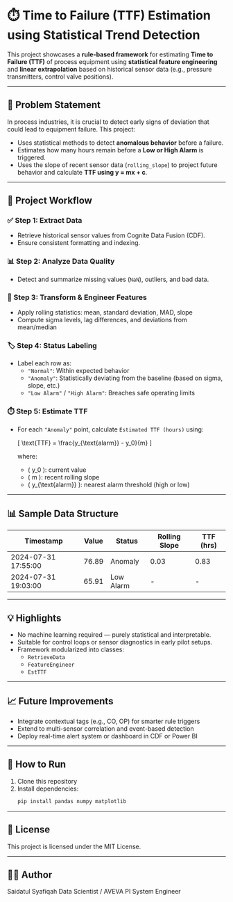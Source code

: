 # ⏱️ Time to Failure (TTF) Estimation using Statistical Trend Detection

This project showcases a **rule-based framework** for estimating **Time to Failure (TTF)** of process equipment using **statistical feature engineering** and **linear extrapolation** based on historical sensor data (e.g., pressure transmitters, control valve positions).

---

## 📌 Problem Statement

In process industries, it is crucial to detect early signs of deviation that could lead to equipment failure. This project:
- Uses statistical methods to detect **anomalous behavior** before a failure.
- Estimates how many hours remain before a **Low or High Alarm** is triggered.
- Uses the slope of recent sensor data (`rolling_slope`) to project future behavior and calculate **TTF using y = mx + c**.

---

## 🔧 Project Workflow

### ✅ Step 1: Extract Data
- Retrieve historical sensor values from Cognite Data Fusion (CDF).
- Ensure consistent formatting and indexing.

### 📊 Step 2: Analyze Data Quality
- Detect and summarize missing values (`NaN`), outliers, and bad data.

### 🔁 Step 3: Transform & Engineer Features
- Apply rolling statistics: mean, standard deviation, MAD, slope
- Compute sigma levels, lag differences, and deviations from mean/median

### 🏷️ Step 4: Status Labeling
- Label each row as:
  - `"Normal"`: Within expected behavior
  - `"Anomaly"`: Statistically deviating from the baseline (based on sigma, slope, etc.)
  - `"Low Alarm"` / `"High Alarm"`: Breaches safe operating limits

### ⏱️ Step 5: Estimate TTF
- For each `"Anomaly"` point, calculate `Estimated TTF (hours)` using:
  
  \[
  \text{TTF} = \frac{y_{\text{alarm}} - y_0}{m}
  \]
  
  where:
  - \( y_0 \): current value
  - \( m \): recent rolling slope
  - \( y_{\text{alarm}} \): nearest alarm threshold (high or low)

---

## 📊 Sample Data Structure

| Timestamp           | Value | Status     | Rolling Slope | TTF (hrs) |
|---------------------|-------|------------|----------------|-----------|
| 2024-07-31 17:55:00 | 76.89 | Anomaly    | 0.03           | 0.83      |
| 2024-07-31 19:03:00 | 65.91 | Low Alarm  | -              | -         |

---

## 💡 Highlights

- No machine learning required — purely statistical and interpretable.
- Suitable for control loops or sensor diagnostics in early pilot setups.
- Framework modularized into classes:
  - `RetrieveData`
  - `FeatureEngineer`
  - `EstTTF`

---

## 📈 Future Improvements

- Integrate contextual tags (e.g., CO, OP) for smarter rule triggers
- Extend to multi-sensor correlation and event-based detection
- Deploy real-time alert system or dashboard in CDF or Power BI

---

## 🚀 How to Run

1. Clone this repository
2. Install dependencies:
   ```bash
   pip install pandas numpy matplotlib

---

## 📄 License
This project is licensed under the MIT License.

---

## 🙋‍♀️ Author
Saidatul Syafiqah
Data Scientist / AVEVA PI System Engineer


